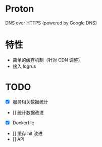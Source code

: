 # Proton

DNS over HTTPS (powered by Google DNS)


# 特性

* 简单的缓存机制（针对 CDN 调整）
* 接入 logrus


# TODO

- [x] 服务相关数据统计
- [] 统计数据改进
- [x] Dockerfile
- [] 缓存 hit 改进
- [] API
